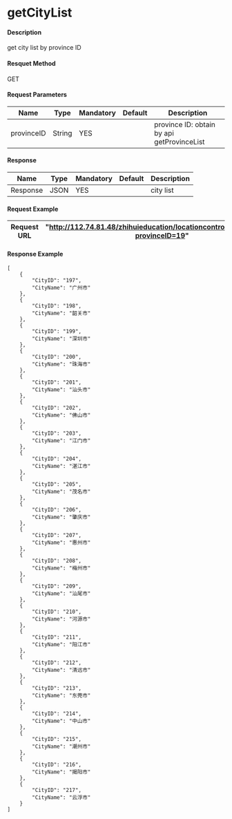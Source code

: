 # getCityList

#### Description
get city list by province ID
#### Resquet Method
GET
#### Request Parameters

| Name | Type | Mandatory | Default | Description |
| -- | -- | -- | -- | -- |
| provinceID | String | YES |  | province ID: obtain by api getProvinceList |



#### Response
| Name | Type | Mandatory | Default | Description |
| -- | -- | -- | -- | -- |
| Response | JSON | YES| | city list


#### Request Example

|Request URL | "http://112.74.81.48/zhihuieducation/locationcontroller/getCityList?provinceID=19" |
| --| -- |


#### Response Example

```
[
    {
        "CityID": "197",
        "CityName": "广州市"
    },
    {
        "CityID": "198",
        "CityName": "韶关市"
    },
    {
        "CityID": "199",
        "CityName": "深圳市"
    },
    {
        "CityID": "200",
        "CityName": "珠海市"
    },
    {
        "CityID": "201",
        "CityName": "汕头市"
    },
    {
        "CityID": "202",
        "CityName": "佛山市"
    },
    {
        "CityID": "203",
        "CityName": "江门市"
    },
    {
        "CityID": "204",
        "CityName": "湛江市"
    },
    {
        "CityID": "205",
        "CityName": "茂名市"
    },
    {
        "CityID": "206",
        "CityName": "肇庆市"
    },
    {
        "CityID": "207",
        "CityName": "惠州市"
    },
    {
        "CityID": "208",
        "CityName": "梅州市"
    },
    {
        "CityID": "209",
        "CityName": "汕尾市"
    },
    {
        "CityID": "210",
        "CityName": "河源市"
    },
    {
        "CityID": "211",
        "CityName": "阳江市"
    },
    {
        "CityID": "212",
        "CityName": "清远市"
    },
    {
        "CityID": "213",
        "CityName": "东莞市"
    },
    {
        "CityID": "214",
        "CityName": "中山市"
    },
    {
        "CityID": "215",
        "CityName": "潮州市"
    },
    {
        "CityID": "216",
        "CityName": "揭阳市"
    },
    {
        "CityID": "217",
        "CityName": "云浮市"
    }
]
```



